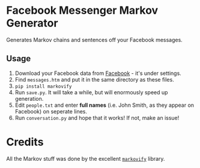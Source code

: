 # Facebook Messenger Markov Generator
Generates Markov chains and sentences off your Facebook messages.

## Usage
1. Download your Facebook data from [Facebook](https://facebook.com) - it's under settings.
2. Find `messages.htm` and put it in the same directory as these files.
3. `pip install markovify`
4. Run `save.py`. It will take a while, but will enormously speed up generation.
5. Edit `people.txt` and enter **full names** (i.e. John Smith, as they appear on Facebook) on seperate lines.
6. Run `conversation.py` and hope that it works! If not, make an issue!

# Credits
All the Markov stuff was done by the excellent [`markovify`](https://github.com/jsvine/markovify) library.
